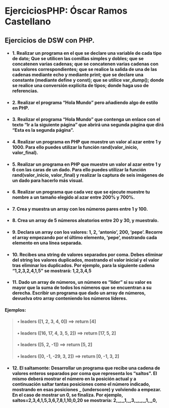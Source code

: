 # EjerciciosPHP: Óscar Ramos Castellano
## Ejercicios de DSW con PHP.


- ####  1. Realizar un programa en el que se declare una variable de cada tipo de dato; Que se utilicen las comillas simples y dobles; que se concatenen varias cadenas; que se concatenen varias cadenas con sus valores correspondientes; que se realice la salida de una de las cadenas mediante echo y mediante print; que se declare una constante (mediante define y const); que se utilice var_dump(); donde se realice una conversión explícita de tipos; donde haga uso de referencias.
- #### 2. Realizar el programa “Hola Mundo” pero añadiendo algo de estilo en PHP.
- #### 3. Realizar el programa “Hola Mundo” que contenga un enlace con el texto “Ir a la siguiente página” que abrirá una segunda página que dirá “Esta es la segunda página”.
- #### 4. Realizar un programa en PHP que muestre un valor al azar entre 1 y 1000. Para ello puedes utilizar la función rand(valor_inicio, valor_final).
- #### 5. Realizar un programa en PHP que muestre un valor al azar entre 1 y 6 con las caras de un dado. Para ello puedes utilizar la función rand(valor_inicio, valor_final) y realizar la captura de seis imágenes de un dado para hacerlo más visual.
- #### 6. Realizar un programa que cada vez que se ejecute muestre tu nombre a un tamaño elegido al azar entre 200% y 700%.
- #### 7. Crea y muestra un array con los números pares entre 1 y 100.
- #### 8. Crea un array de 5 números aleatorios entre 20 y 30, y muestralo. 
- #### 9. Declara un array con los valores: 1, 2, ‘antonio’, 200, ‘pepe’. Recorre el array empezando por el último elemento, ‘pepe’, mostrando cada elemento en una línea separada.
- #### 10. Recibes una string de valores separados por coma. Debes eliminar del string los valores duplicados, mostrando el valor inicial y el valor tras eliminar los duplicados. Por ejemplo, para la siguiente cadena “1,2,3,2,4,1,5" se mostrará: 1,2,3,4,5
- #### 11. Dado un array de números, un número es “líder” si su valor es mayor que la suma de todos los números que se encuentran a su derecha. Escribir un programa que dado un array de números, devuelva otro array conteniendo los números líderes.
#### Ejemplos:
>#### • leaders ([1, 2, 3, 4, 0]) ==> return [4]
>#### • leaders ([16, 17, 4, 3, 5, 2]) ==> return [17, 5, 2]
>#### • leaders ([5, 2, -1]) ==> return [5, 2]
>#### • leaders ([0, -1, -29, 3, 2]) ==> return [0, -1, 3, 2]
- #### 12. El saltamonte: Desarrollar un programa que recibe una cadena de valores enteros separados por coma que representa los “saltos". El mismo deberá mostrar el número en la posición actual y a continuación saltar tantas posiciones como el número indicado, mostrando en esas posiciones _ (underscore) y volviendo a empezar. En el caso de mostrar un 0, se finaliza. Por ejemplo, saltos=2,3,4,1,5,3,6,7,8,1,10,0,20 se mostraría: 2,\_,\_,1,\_,3,\_,\_,\_,1,\_,0,
